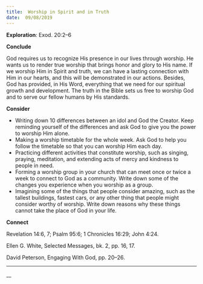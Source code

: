 ```yaml
---
title:  Worship in Spirit and in Truth
date:  09/08/2019
---
```


**Exploration**: Exod. 20:2–6

**Conclude**

God requires us to recognize His presence in our lives through worship. He wants us to render true worship that brings honor and glory to His name. If we worship Him in Spirit and truth, we can have a lasting connection with Him in our hearts, and this will be demonstrated in our actions. Besides, God has provided, in His Word, everything that we need for our spiritual growth and development. The truth in the Bible sets us free to worship God and to serve our fellow humans by His standards.

**Consider**

- Writing down 10 differences between an idol and God the Creator. Keep reminding yourself of the differences and ask God to give you the power to worship Him alone.
- Making a worship timetable for the whole week. Ask God to help you follow the timetable so that you can worship Him each day.
- Practicing different activities that constitute worship, such as singing, praying, meditation, and extending acts of mercy and kindness to people in need.
- Forming a worship group in your church that can meet once or twice a week to connect to God as a community. Write down some of the changes you experience when you worship as a group.
- Imagining some of the things that people consider amazing, such as the tallest buildings, fastest cars, or any other thing that people might consider worthy of worship. Write down reasons why these things cannot take the place of God in your life.


**Connect**

Revelation 14:6, 7; Psalm 95:6; 1 Chronicles 16:29; John 4:24.

Ellen G. White, Selected Messages, bk. 2, pp. 16, 17.

David Peterson, Engaging With God, pp. 20–26.

---

__